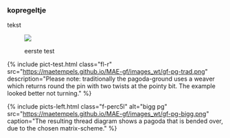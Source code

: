 <body>

### kopregeltje
<p> tekst </p>

<figure>
<img class="fl-l" src="https://maetempels.github.io/MAE-gf/images_wt/gf-pg-trad.png">
<p> eerste test</p>
<p class=”break”></p>
</figure>

{% include pict-test.html 
  class="fl-r"
  src="https://maetempels.github.io/MAE-gf/images_wt/gf-pg-trad.png" 
  description="Please note: traditionally the pagoda-ground uses a weaver which returns round the pin with two twists at the pointy bit. The example looked better not turning."
%}

{% include picts-left.html
  class="f-perc5l"
  alt="bigg pg"
  src="https://maetempels.github.io/MAE-gf/images_wt/gf-pg-bigg.png"
  caption="The resulting thread diagram shows a pagoda that is bended over, due to the chosen matrix-scheme."
%}



</body>

